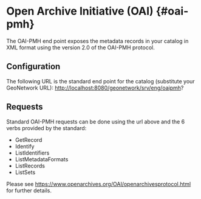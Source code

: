 # Open Archive Initiative (OAI) {#oai-pmh}

The OAI-PMH end point exposes the metadata records in your catalog in XML format using the version 2.0 of the OAI-PMH protocol.

## Configuration

The following URL is the standard end point for the catalog (substitute your GeoNetwork URL): <http://localhost:8080/geonetwork/srv/eng/oaipmh>?

## Requests

Standard OAI-PMH requests can be done using the url above and the 6 verbs provided by the standard:

-   GetRecord
-   Identify
-   ListIdentifiers
-   ListMetadataFormats
-   ListRecords
-   ListSets

Please see <https://www.openarchives.org/OAI/openarchivesprotocol.html> for further details.
